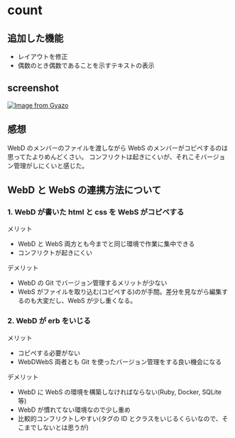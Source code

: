 # count

## 追加した機能

- レイアウトを修正
- 偶数のとき偶数であることを示すテキストの表示

## screenshot

[![Image from Gyazo](https://i.gyazo.com/8c0c3589aa0ce8c6970e9aa96fbd72a5.gif)](https://gyazo.com/8c0c3589aa0ce8c6970e9aa96fbd72a5)

## 感想

WebD のメンバーのファイルを渡しながら WebS のメンバーがコピペするのは思ってたよりめんどくさい。
コンフリクトは起きにくいが、それこそバージョン管理がしにくいと感じた。

## WebD と WebS の連携方法について

### 1. WebD が書いた html と css を WebS がコピペする

メリット

- WebD と WebS 両方とも今までと同じ環境で作業に集中できる
- コンフリクトが起きにくい

デメリット

- WebD の Git でバージョン管理するメリットが少ない
- WebS がファイルを取り込む(コピペする)のが手間。差分を見ながら編集するのも大変だし、WebS が少し重くなる。

### 2. WebD が erb をいじる

メリット

- コピペする必要がない
- WebDWebS 両者とも Git を使ったバージョン管理をする良い機会になる

デメリット

- WebD に WebS の環境を構築しなければならない(Ruby, Docker, SQLite 等)
- WebD が慣れてない環境なので少し重め
- 比較的コンフリクトしやすい(タグの ID とクラスをいじるくらいなので、そこまでしないとは思うが)
